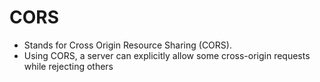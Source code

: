 # CORS
* Stands for Cross Origin Resource Sharing (CORS).
* Using CORS, a server can explicitly allow some cross-origin requests while rejecting others
